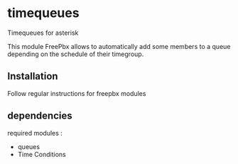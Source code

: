 # timequeues
Timequeues for asterisk

This module FreePbx allows to automatically add some members to a queue depending on the schedule of their timegroup.

## Installation

Follow regular instructions for freepbx modules

## dependencies

required modules :
- queues
- Time Conditions
